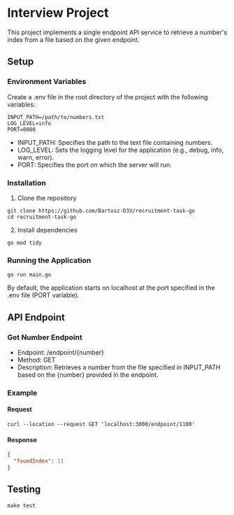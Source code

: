 # Interview Project

This project implements a single endpoint API service to retrieve a number's index from a file based on the given endpoint.

## Setup

### Environment Variables
Create a .env file in the root directory of the project with the following variables:
```
INPUT_PATH=/path/to/numbers.txt
LOG_LEVEL=info
PORT=8080
```

* INPUT_PATH: Specifies the path to the text file containing numbers.
* LOG_LEVEL: Sets the logging level for the application (e.g., debug, info, warn, error).
* PORT: Specifies the port on which the server will run.

### Installation

1. Clone the repository
```
git clone https://github.com/Bartosz-D3V/recruitment-task-go
cd recruitment-task-go
```

2. Install dependencies
```
go mod tidy
```

### Running the Application
```
go run main.go
```

By default, the application starts on localhost at the port specified in the .env file (PORT variable).

## API Endpoint
### Get Number Endpoint
* Endpoint: /endpoint/{number}
* Method: GET
* Description: Retrieves a number from the file specified in INPUT_PATH based on the {number} provided in the endpoint.

### Example
#### Request
```http request
curl --location --request GET 'localhost:3000/endpoint/1100'
```
#### Response
```json
{
  "foundIndex": 11
}
```

## Testing
```
make test
```

